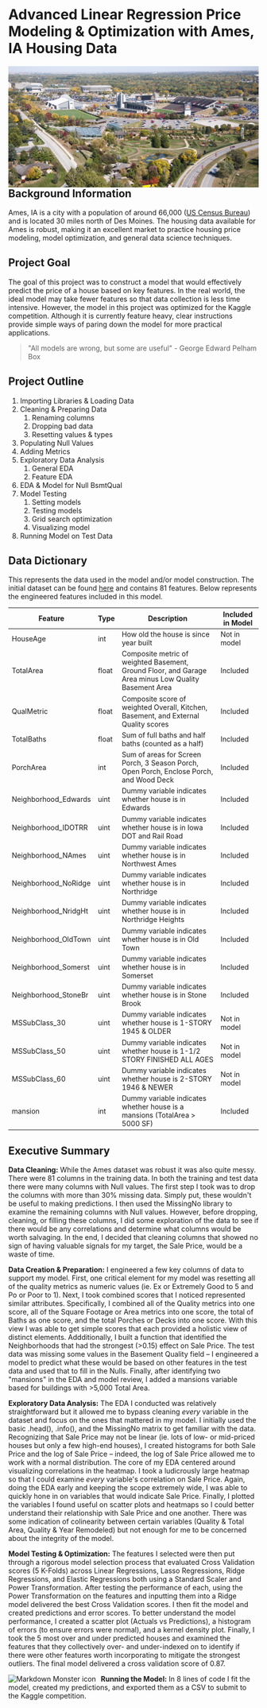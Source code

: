 # Advanced Linear Regression Price Modeling & Optimization with  Ames, IA Housing Data
<img src="https://raw.githubusercontent.com/jalovejoy/modeling_housing_prices/master/images/ames-aerial-view.JPG"
     alt="Markdown Monster icon"
     style="float: left; margin-right: 10px;" />

## Background Information
Ames, IA is a city with a population of around 66,000 ([US Census Bureau](https://www.census.gov/quickfacts/fact/table/amescityiowa/PST045217)) and is located 30 miles north of Des Moines. The housing data available for Ames is robust, making it an excellent market to practice housing price modeling, model optimization, and general data science techniques.

## Project Goal
The goal of this project was to construct a model that would effectively predict the price of a house based on key features. In the real world, the ideal model may take fewer features so that data collection is less time intensive. However, the model in this project was optimized for the Kaggle competition. Although it is currently feature heavy, clear instructions provide simple ways of paring down the model for more practical applications.

> "All models are wrong, but some are useful" - George Edward Pelham Box

## Project Outline

1. Importing Libraries & Loading Data
2. Cleaning & Preparing Data
    1. Renaming columns
    2. Dropping bad data
    3. Resetting values & types
3. Populating Null Values
4. Adding Metrics
5. Exploratory Data Analysis
    1. General EDA
    2. Feature EDA
6. EDA & Model for Null BsmtQual
7. Model Testing
    1. Setting models
    2. Testing models
    3. Grid search optimization
    4. Visualizing model
8. Running Model on Test Data

## Data Dictionary

This represents the data used in the model and/or model construction. The initial dataset can be found [here](http://jse.amstat.org/v19n3/decock/DataDocumentation.txt) and contains 81 features. Below represents the engineered features included in this model.


|Feature|Type|Description|Included in Model|
|---|---|---|---|
|HouseAge|int|How old the house is since year built| Not in model|
|TotalArea|float|Composite metric of weighted Basement, Ground Floor, and Garage Area minus Low Quality Basement Area|Included|
|QualMetric|float|Composite score of weighted Overall, Kitchen, Basement, and External Quality scores|Included|
|TotalBaths|float|Sum of full baths and half baths (counted as a half)|Included|
|PorchArea|int|Sum of areas for Screen Porch, 3 Season Porch, Open Porch, Enclose Porch, and Wood Deck|Included|
|Neighborhood_Edwards|uint|Dummy variable indicates whether house is in Edwards|Included|
|Neighborhood_IDOTRR|uint|Dummy variable indicates whether house is in Iowa DOT and Rail Road|Included|
|Neighborhood_NAmes|uint|Dummy variable indicates whether house is in Northwest Ames|Included|
|Neighborhood_NoRidge|uint|Dummy variable indicates whether house is in Northridge|Included|
|Neighborhood_NridgHt|uint|Dummy variable indicates whether house is in Northridge Heights|Included|
|Neighborhood_OldTown|uint|Dummy variable indicates whether house is in Old Town|Included|
|Neighborhood_Somerst|uint|Dummy variable indicates whether house is in Somerset|Included|
|Neighborhood_StoneBr|uint|Dummy variable indicates whether house is in Stone Brook|Included|
|MSSubClass_30|uint|Dummy variable indicates whether house is 1-STORY 1945 & OLDER|Not in model|
|MSSubClass_50|uint|Dummy variable indicates whether house is 1-1/2 STORY FINISHED ALL AGES|Not in model|
|MSSubClass_60|uint|Dummy variable indicates whether house is 2-STORY 1946 & NEWER|Not in model|
|mansion|int|Dummy variable indicates whether house is a mansions (TotalArea > 5000 SF)|Included|



## Executive Summary

**Data Cleaning:** While the Ames dataset was robust it was also quite messy. There were 81 columns in the training data. In both the training and test data there were many columns with Null values. The first step I took was to drop the columns with more than 30% missing data. Simply put, these wouldn't be useful to making predictions. I then used the MissingNo library to examine the remaining columns with Null values. However, before dropping, cleaning, or filling these columns, I did some exploration of the data to see if there would be any correlations and determine what columns would be worth salvaging. In the end, I decided that cleaning columns that showed no sign of having valuable signals for my target, the Sale Price, would be a waste of time.

**Data Creation & Preparation:** I engineered a few key columns of data to support my model. First, one critical element for my model was resetting all of the quality metrics as numeric values (ie. Ex or Extremely Good to 5 and Po or Poor to 1). Next, I took combined scores that I noticed represented similar attributes. Specifically, I combined all of the Quality metrics into one score, all of the Square Footage or Area metrics into one score, the total of Baths as one score, and the total Porches or Decks into one score. With this view I was able to get simple scores that each provided a holistic view of distinct elements. Addditionally, I built a function that identified the Neighborhoods that had the strongest (>0.15) effect on Sale Price. The test data was missing some values in the Basement Quality field – I engineered a model to predict what these would be based on other features in the test data and used that to fill in the Nulls. Finally, after identifying two "mansions" in the EDA and model review, I added a mansions variable based for buildings with >5,000 Total Area.

**Exploratory Data Analysis:** The EDA I conducted was relatively straightforward but it allowed me to bypass cleaning _every_ variable in the dataset and focus on the ones that mattered in my model. I initially used the basic .head(), .info(), and the MissingNo matrix to get familiar with the data. Recognizing that Sale Price may not be linear (ie. lots of low- or mid-priced houses but only a few high-end houses), I created histograms for both Sale Price and the log of Sale Price – indeed, the log of Sale Price allowed me to work with a normal distribution. The core of my EDA centered around visualizing correlations in the heatmap. I took a ludicrously large heatmap so that I could examine _every_ variable's correlation on Sale Price. Again, doing the EDA early and keeping the scope extremely wide, I was able to quickly hone in on variables that would indicate Sale Price. Finally, I plotted the variables I found useful on scatter plots and heatmaps so I could better understand their relationship with Sale Price and one another. There was some indication of colinearity between certain variables (Quality & Total Area, Quality & Year Remodeled) but not enough for me to be concerned about the integrity of the model.

**Model Testing & Optimization:** The features I selected were then put through a rigorous model selection process that evaluated Cross Validation scores (5 K-Folds) across Linear Regressions, Lasso Regressions, Ridge Regressions, and Elastic Regressions both using a Standard Scaler and Power Transformation. After testing the performance of each, using the Power Transformation on the features and inputting them into a Ridge model delivered the best Cross Validation scores. I then fit the model and created predictions and error scores. To better understand the model performance, I created a scatter plot (Actuals vs Predictions), a histogram of errors (to ensure errors were normal), and a kernel density plot. Finally, I took the 5 most over and under predicted houses and examined the features that they collectively over- and under-indexed on to identify if there were other features worth incorporating to mitigate the strongest outliers. The final model delivered a cross validation score of 0.87.

<img src="https://raw.githubusercontent.com/jalovejoy/modeling_housing_prices/master/images/preediction-results.png"
     alt="Markdown Monster icon"
     style="float: left; margin-right: 10px;" />

**Running the Model:** In 8 lines of code I fit the model, created my predictions, and exported them as a CSV to submit to the Kaggle competition.